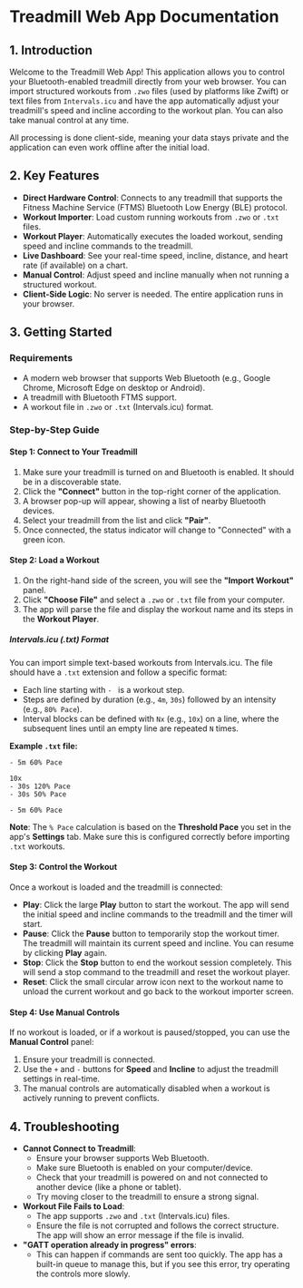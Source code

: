 # Treadmill Web App Documentation

## 1. Introduction

Welcome to the Treadmill Web App! This application allows you to control your Bluetooth-enabled treadmill directly from your web browser. You can import structured workouts from `.zwo` files (used by platforms like Zwift) or text files from `Intervals.icu` and have the app automatically adjust your treadmill's speed and incline according to the workout plan. You can also take manual control at any time.

All processing is done client-side, meaning your data stays private and the application can even work offline after the initial load.

## 2. Key Features

- **Direct Hardware Control**: Connects to any treadmill that supports the Fitness Machine Service (FTMS) Bluetooth Low Energy (BLE) protocol.
- **Workout Importer**: Load custom running workouts from `.zwo` or `.txt` files.
- **Workout Player**: Automatically executes the loaded workout, sending speed and incline commands to the treadmill.
- **Live Dashboard**: See your real-time speed, incline, distance, and heart rate (if available) on a chart.
- **Manual Control**: Adjust speed and incline manually when not running a structured workout.
- **Client-Side Logic**: No server is needed. The entire application runs in your browser.

## 3. Getting Started

### Requirements

- A modern web browser that supports Web Bluetooth (e.g., Google Chrome, Microsoft Edge on desktop or Android).
- A treadmill with Bluetooth FTMS support.
- A workout file in `.zwo` or `.txt` (Intervals.icu) format.

### Step-by-Step Guide

#### Step 1: Connect to Your Treadmill

1.  Make sure your treadmill is turned on and Bluetooth is enabled. It should be in a discoverable state.
2.  Click the **"Connect"** button in the top-right corner of the application.
3.  A browser pop-up will appear, showing a list of nearby Bluetooth devices.
4.  Select your treadmill from the list and click **"Pair"**.
5.  Once connected, the status indicator will change to "Connected" with a green icon.

#### Step 2: Load a Workout

1.  On the right-hand side of the screen, you will see the **"Import Workout"** panel.
2.  Click **"Choose File"** and select a `.zwo` or `.txt` file from your computer.
3.  The app will parse the file and display the workout name and its steps in the **Workout Player**.

##### Intervals.icu (.txt) Format

You can import simple text-based workouts from Intervals.icu. The file should have a `.txt` extension and follow a specific format:
- Each line starting with `- ` is a workout step.
- Steps are defined by duration (e.g., `4m`, `30s`) followed by an intensity (e.g., `80% Pace`).
- Interval blocks can be defined with `Nx` (e.g., `10x`) on a line, where the subsequent lines until an empty line are repeated `N` times.

**Example `.txt` file:**
```
- 5m 60% Pace

10x
- 30s 120% Pace
- 30s 50% Pace

- 5m 60% Pace
```
**Note**: The `% Pace` calculation is based on the **Threshold Pace** you set in the app's **Settings** tab. Make sure this is configured correctly before importing `.txt` workouts.


#### Step 3: Control the Workout

Once a workout is loaded and the treadmill is connected:

- **Play**: Click the large **Play** button to start the workout. The app will send the initial speed and incline commands to the treadmill and the timer will start.
- **Pause**: Click the **Pause** button to temporarily stop the workout timer. The treadmill will maintain its current speed and incline. You can resume by clicking **Play** again.
- **Stop**: Click the **Stop** button to end the workout session completely. This will send a stop command to the treadmill and reset the workout player.
- **Reset**: Click the small circular arrow icon next to the workout name to unload the current workout and go back to the workout importer screen.

#### Step 4: Use Manual Controls

If no workout is loaded, or if a workout is paused/stopped, you can use the **Manual Control** panel:

1.  Ensure your treadmill is connected.
2.  Use the `+` and `-` buttons for **Speed** and **Incline** to adjust the treadmill settings in real-time.
3.  The manual controls are automatically disabled when a workout is actively running to prevent conflicts.

## 4. Troubleshooting

- **Cannot Connect to Treadmill**:
    - Ensure your browser supports Web Bluetooth.
    - Make sure Bluetooth is enabled on your computer/device.
    - Check that your treadmill is powered on and not connected to another device (like a phone or tablet).
    - Try moving closer to the treadmill to ensure a strong signal.
- **Workout File Fails to Load**:
    - The app supports `.zwo` and `.txt` (Intervals.icu) files.
    - Ensure the file is not corrupted and follows the correct structure. The app will show an error message if the file is invalid.
- **"GATT operation already in progress" errors**:
    - This can happen if commands are sent too quickly. The app has a built-in queue to manage this, but if you see this error, try operating the controls more slowly.
